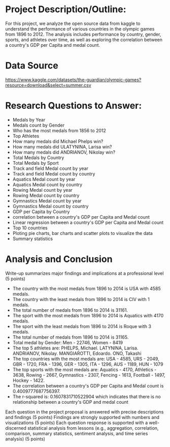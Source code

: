 # Project Description/Outline: 
For this project, we analyze the open source data from kaggle to understand the performance of various countries in the olympic games from 1896 to 2012. The analysis includes performance by country, gender, sports, and athletes over time, as well as exploring the correlation between a country's GDP per Capita and medal count.

# Data Source
https://www.kaggle.com/datasets/the-guardian/olympic-games?resource=download&select=summer.csv

# Research Questions to Answer:
* Medals by Year
* Medals count by Gender
* Who has the most medals from 1856 to 2012
* Top Athletes 
* How many medals did Michael Phelps win?
* How many medals did ULATYNINA, Larisa win?
* How many medals did ANDRIANOV, Nikolay win?
* Total Medals by Country
* Total Medals by Sport
* Track and field Medal count by year
* Track and field Medal count by country
* Aquatics Medal count by year
* Aquatics Medal count by country
* Rowing Medal count by year
* Rowing Medal count by country
* Gymnastics Medal count by year
* Gymnastics Medal count by country
* GDP per Capita by Country
* correlation between a country's GDP per Capita and Medal count
* Linear regression between a country's GDP per Capita and Medal count
* Top 10 countries
* Ploting pie charts, bar charts and scatter plots to visualize the data
* Summary statistics

# Analysis and Conclusion
Write-up summarizes major findings and implications at a professional level (5 points)
* The country with the most medals from 1896 to 2014 is USA with 4585 medals.
* The country with the least medals from 1896 to 2014 is CIV with 1 medals.
* The total number of medals from 1896 to 2014 is 31161.
* The sport with the most medals from 1896 to 2014 is Aquatics with 4170 medals.
* The sport with the least medals from 1896 to 2014 is Roque with 3 medals.
* The total number of medals from 1896 to 2014 is 31165.
* Total medal by Gender: Men - 22746, Women - 8419
* The top 5 athletes are: PHELPS, Michael. LATYNINA, Larisa. ANDRIANOV, Nikolay. MANGIAROTTI, Edoardo. ONO, Takashi
* The top countries with the most medals are: USA - 4585, URS - 2049, GBR - 1720, FRA - 1396, GER - 1305, ITA - 1296, AUS - 1189, HUN - 1079
* The top sports with the most medals are: Aquatics - 4170, Athletics - 3638, Rowing - 2667, Gymnastics - 2307, Fencing - 1613, Football - 1497, Hockey - 1422.
* The correlation between a country's GDP per Capita and Medal count is 0.4009777687756397.
* The r-squared is: 0.1607831710522904 which indicates that there is no relationship between a country's GDP and medal count







Each question in the project proposal is answered with precise descriptions and findings (5 points)
Findings are strongly supported with numbers and visualizations (5 points)
Each question response is supported with a well-discerned statistical analysis from lessons (e.g., aggregation, correlation, comparison, summary statistics, sentiment analysis, and time series analysis) (5 points)

